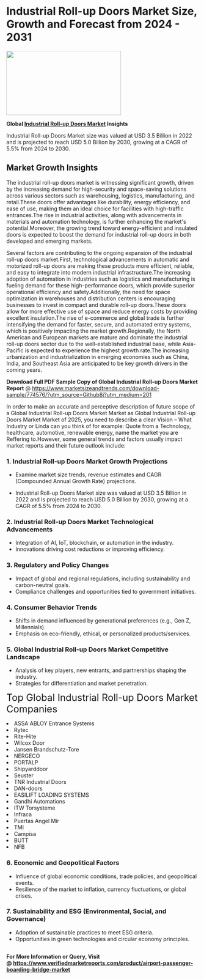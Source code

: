 <H1>Industrial Roll-up Doors Market Size, Growth and Forecast from 2024 - 2031</H1><img class="aligncenter size-medium wp-image-584254" src="https://thirdeyenews.in/wp-content/uploads/2024/09/Global-Market-Research-300x168.jpeg" alt="" width="300" height="168" /><p><strong>Global&nbsp;<a href="https://www.marketsizeandtrends.com/download-sample/774576/?utm_source=Github8j?utm_medium=201">Industrial Roll-up Doors Market</a> Insights</strong></p><p>Industrial Roll-up Doors Market size was valued at USD 3.5 Billion in 2022 and is projected to reach USD 5.0 Billion by 2030, growing at a CAGR of 5.5% from 2024 to 2030.</p><p><h2>Market Growth Insights</h2> <p>The industrial roll-up doors market is witnessing significant growth, driven by the increasing demand for high-security and space-saving solutions across various sectors such as warehousing, logistics, manufacturing, and retail.These doors offer advantages like durability, energy efficiency, and ease of use, making them an ideal choice for facilities with high-traffic entrances.The rise in industrial activities, along with advancements in materials and automation technology, is further enhancing the market's potential.Moreover, the growing trend toward energy-efficient and insulated doors is expected to boost the demand for industrial roll-up doors in both developed and emerging markets.</p> <p>Several factors are contributing to the ongoing expansion of the industrial roll-up doors market.First, technological advancements in automatic and motorized roll-up doors are making these products more efficient, reliable, and easy to integrate into modern industrial infrastructure.The increasing adoption of automation in industries such as logistics and manufacturing is fueling demand for these high-performance doors, which provide superior operational efficiency and safety.Additionally, the need for space optimization in warehouses and distribution centers is encouraging businesses to invest in compact and durable roll-up doors.These doors allow for more effective use of space and reduce energy costs by providing excellent insulation.The rise of e-commerce and global trade is further intensifying the demand for faster, secure, and automated entry systems, which is positively impacting the market growth.Regionally, the North American and European markets are mature and dominate the industrial roll-up doors sector due to the well-established industrial base, while Asia-Pacific is expected to experience the highest growth rate.The increasing urbanization and industrialization in emerging economies such as China, India, and Southeast Asia are anticipated to be key growth drivers in the coming years.</p> <p><span class=""><strong>Download Full PDF Sample Copy of Global Industrial Roll-up Doors Market Report</strong> @ <a href="https://www.marketsizeandtrends.com/download-sample/774576/?utm_source=Github8j?utm_medium=201" target="_blank">https://www.marketsizeandtrends.com/download-sample/774576/?utm_source=Github8j?utm_medium=201</a></span></p><p>In order to make an accurate and perceptive description of future scope of a Global&nbsp;Industrial Roll-up Doors Market Market as Global&nbsp;Industrial Roll-up Doors Market Market of 2025, you need to describe a clear Vision &ndash; What Industry or Linda can you think of for example: Quote from a Technology, healthcare, automotive, renewable energy, name the market you are Reffering to.However, some general trends and factors usually impact market reports and their future outlook include:</p><h3>1.&nbsp;<strong>Industrial Roll-up Doors Market Growth Projections</strong></h3><ul><li>Examine market size trends, revenue estimates and CAGR (Compounded Annual Growth Rate) projections.</li><li><p>Industrial Roll-up Doors Market size was valued at USD 3.5 Billion in 2022 and is projected to reach USD 5.0 Billion by 2030, growing at a CAGR of 5.5% from 2024 to 2030.</p></li></ul><h3>2.&nbsp;<strong>Industrial Roll-up Doors Market Technological Advancements</strong></h3><ul><li>Integration of AI, IoT, blockchain, or automation in the industry.</li><li>Innovations driving cost reductions or improving efficiency.</li></ul><h3>3.&nbsp;<strong>Regulatory and Policy Changes</strong></h3><ul><li>Impact of global and regional regulations, including sustainability and carbon-neutral goals.</li><li>Compliance challenges and opportunities tied to government initiatives.</li></ul><h3>4.&nbsp;<strong>Consumer Behavior Trends</strong></h3><ul><li>Shifts in demand influenced by generational preferences (e.g., Gen Z, Millennials).</li><li>Emphasis on eco-friendly, ethical, or personalized products/services.</li></ul><h3>5.&nbsp;<strong>Global Industrial Roll-up Doors Market Competitive Landscape</strong></h3><ul><li>Analysis of key players, new entrants, and partnerships shaping the industry.</li><li>Strategies for differentiation and market penetration.</li></ul><p data-pm-slice="1 1 []"><span style="color: inherit; font-family: inherit; font-size: 25px;">Top Global Industrial Roll-up Doors Market Companies</span></p><div class="" data-test-id=""><p><li>ASSA ABLOY Entrance Systems</li><li> Rytec</li><li> Rite-Hite</li><li> Wilcox Door</li><li> Jansen Brandschutz-Tore</li><li> NERGECO</li><li> PORTALP</li><li> Shipyarddoor</li><li> Seuster</li><li> TNR Industrial Doors</li><li> DAN-doors</li><li> EASILIFT LOADING SYSTEMS</li><li> Gandhi Automations</li><li> ITW Torsysteme</li><li> Infraca</li><li> Puertas Angel Mir</li><li> TMI</li><li> Campisa</li><li> BUTT</li><li> NFB</li></p></div><h3>6.&nbsp;<strong>Economic and Geopolitical Factors</strong></h3><ul><li>Influence of global economic conditions, trade policies, and geopolitical events.</li><li>Resilience of the market to inflation, currency fluctuations, or global crises.</li></ul><h3>7.&nbsp;<strong>Sustainability and ESG (Environmental, Social, and Governance)</strong></h3><ul><li>Adoption of sustainable practices to meet ESG criteria.</li><li>Opportunities in green technologies and circular economy principles.</li></ul><h2><strong style="font-size: 14px;">For More Information or Query, Visit @&nbsp;</strong><a style="background-color: #ffffff; font-size: 14px;" href="https://www.marketsizeandtrends.com/report/industrial-roll-up-doors-market/" target="_blank">https://www.verifiedmarketreports.com/product/airport-passenger-boarding-bridge-market</a></h2>